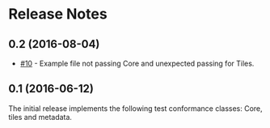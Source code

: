 
# Release Notes

## 0.2 (2016-08-04)
* [#10](https://github.com/opengeospatial/ets-gpkg10/issues/10) - Example file not passing Core and unexpected passing for Tiles.

## 0.1 (2016-06-12)
The initial release implements the following test conformance classes: Core, tiles and metadata.
 

